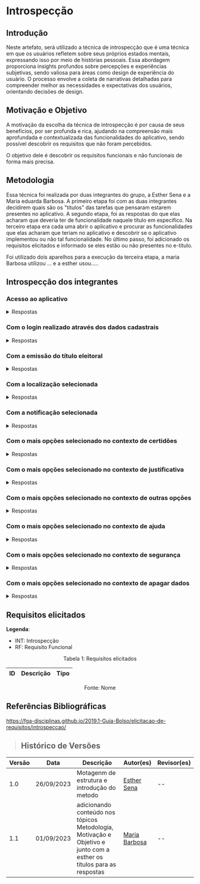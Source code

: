 # Introspecção

## Introdução

Neste artefato, será utilizado a técnica de introspecção que é uma técnica em que os usuários refletem sobre seus próprios estados mentais, expressando isso por meio de histórias pessoais. Essa abordagem proporciona insights profundos sobre percepções e experiências subjetivas, sendo valiosa para áreas como design de experiência do usuário. O processo envolve a coleta de narrativas detalhadas para compreender melhor as necessidades e expectativas dos usuários, orientando decisões de design.

## Motivação e Objetivo
A motivação da escolha da técnica de introspecção é por causa de seus benefícios, por ser profunda e rica, ajudando na compreensão mais aprofundada e contextualizada das funcionalidades do aplicativo, sendo possível descobrir os requisitos que não foram percebidos.

O objetivo dele é descobrir os requisitos funcionais e não funcionais de forma mais precisa.

## Metodologia

Essa técnica foi realizada por duas integrantes do grupo, a Esther Sena e a Maria eduarda Barbosa. A primeiro etapa foi com as duas integrantes decidirem quais são os "títulos" das tarefas que pensaram estarem presentes no aplicativo. A segundo etapa, foi as respostas do que elas acharam que deveria ter de funcionalidade naquele título em específico. Na terceiro etapa era cada uma abrir o aplicativo e procurar as funcionalidades que elas acharam que teriam no aplicativo e descobrir se o aplicativo implementou ou não tal funcionalidade. No último passo, foi adicionado os requisitos elicitados e informado se eles estão ou não presentes no e-título. 

Foi utilizado dois aparelhos para a execução da terceira etapa, a maria Barbosa utilizou ... e a esther usou.....


<p style=" text-align: justify">

</p>

## Introspecção dos integrantes

### Acesso ao aplicativo

<details>
   
   <p> Tabela 1 - respostas do acesso ao aplicativo </p> 
   <summary>Respostas</summary>
   <table>
      <thead>
         <tr>
            <th>Respostas</th>
            <th>Participantes</th>
         </tr>
      </thead>
      <tbody>
           <tr>
            <td>
               Ao ter acesso ao aplicativo.
               
- Deve ser possível realizar cadastro com CPF, nome da mãe, nome do pai e senha.
- Deve ser possível realizar login com CPF/Titulo e senha.
- Deve ser possível o usuário cadastrar sua biometria. <br>
            </td>
            <td>Esther Sena</td>
         </tr>
         <tr>
            <td>
               1. O primeiro acesso do usuário no aplicativo deve ser o cadastro, com o uso de dados pessoais como senha, endereço, CPF e RG. <br>
               3. Deve ser possível o usuário cadastrar sua biometria durante o processo de cadastro. <br> 
               2. O usuário deve conseguir fazer o login preenchendo os campos de entrada como senha e CPF para acessar o aplicativo caso já tenha se cadastrado. <br> 
            </td>
            <td>Maria Eduarda Barbosa</td>
         </tr>
         </tr>
      </tbody>
   </table>
   <div style="text-align: center">
      <p> Fonte: Autoria própria, 2023.</p>
   </div>
</details>
<p style=" text-align: justify">
</p>

### Com o login realizado através dos dados cadastrais
<details>
   
   <p> Tabela 2 - respostas do com o login realizado através dos dados cadastrais </p> 
   <summary>Respostas</summary>
   <table>
      <thead>
         <tr>
            <th>Respostas</th>
            <th>Participantes</th>
         </tr>
      </thead>
      <tbody>
           <tr>
            <td>
                Ao fazer login .
               
- Devem ser apresentados os dados do titular.
- Deve ser apresentado uma opção para ir ao site.
- Deve ser apresentado uma opção para ir a noticias de fato ou fake.
- Deve ser apresentado um botão para realizar a consulta do local de votação.
- Deve ser apresentado um botão para mostrar notificações.
- Deve ser apresentado um botão para mostrar mais opções. <br>
            </td>
            <td>Esther Sena</td>
         </tr>
         <tr>
            <td>
               1. Deve ser possível o usuário vizualizar a localização da votação. <br>
               2. Deve ser possível o usuário vizualizar seu documento do título eleiroral. <br> 
               3. O usuário deve conseguir visualizar as notificações do aplicativo, que alertam sobre datas ou informações importantes. <br>
               4. O aplicativo deve possuir um forúm para a retirada de dúvidas dos usuários. <br>
               5. O usuário deve conseguir fazer alterações em seus dados cadastrais. <br>
               6. O aplicativo deve ter a opção de sair/logoff disponível para o usuário. <br>
            </td>
            <td>Maria Eduarda Barbosa</td>
         </tr>
         </tr>
      </tbody>
   </table>
   <div style="text-align: center">
      <p> Fonte: Autoria própria, 2023.</p>
   </div>
</details>
<p style=" text-align: justify">
</p>

### Com a emissão do título eleitoral
<details>
   <p> Tabela 3 - respostas do com a emissão do título eleitoral </p> 
   <summary>Respostas</summary>
   <table>
      <thead>
         <tr>
            <th>Respostas</th>
            <th>Participantes</th>
         </tr>
      </thead>
      <tbody>
           <tr>
            <td>
              Com a emissão do titulo.
               
- Deve ter Dados Pessoais.
- Deve ter Número do Título Eleitoral.
- Deve ter Zona Eleitoral e Seção.
- Deve ter Local de Votação.
- Deve ter Documentação Necessária.
- Deve ter Instruções de Votação.
- Deve ter Acesso ao e-Título.
- Deve ter Canais de Atendimento.
- Deve ter Importância do Voto. <br>
            </td>
            <td>Esther Sena</td>
         </tr>
         <tr>
            <td>
               1. Deve ser possível o usuário realizar o download do documento título eleitoral no aplicativo. <br>
               2. Deve ser possível o usuário escolher o formato do arquivo, como pdf ou doc, a ser baixado do aplicativo. <br> 
               3. O usuário deve conseguir visualizar no aplicativo todos os dados presentes em um documento de título eleitoral. <br>
               4. O aplicativo deve permitir que os usuários alterem a foto do documento do título eleitoral. <br>
            </td>
            <td>Maria Eduarda Barbosa</td>
         </tr>
         </tr>
      </tbody>
   </table>
   <div style="text-align: center">
      <p> Fonte: Autoria própria, 2023.</p>
   </div>
</details>
<p style=" text-align: justify">
</p>

### Com a localização selecionada
<details>
<p> Tabela 4 - respostas do com a localização selecionada </p> 
   <summary>Respostas</summary>
   <table>
      <thead>
         <tr>
            <th>Respostas</th>
            <th>Participantes</th>
         </tr>
      </thead>
      <tbody>
           <tr>
            <td>
              Com a localização selecionada.
               
- Deve ter Endereço Completo.
- Deve ter Número da Seção Eleitoral.
- Deve ter Mapa.
- Deve ter Zona Eleitoral.
- Deve ter Verificação de Dados. <br>
            </td>
            <td>Esther Sena</td>
         </tr>
         <tr>
            <td>
               1. Deve ser possível o usuário vizualizar o endereço da localização do local para a votação no aplicativo. <br>
               2. Deve ser possível o usuário visualizar as rotas de sua localização atual até o seu local de votação pelo aplicativo. <br> 
               3. O usuário deve conseguir escolher o local de partida. <br>
               4. O aplicativo deve permitir que o usuário altere o local de partida.<br>
            </td>
            <td>Maria Eduarda Barbosa</td>
         </tr>
         </tr>
      </tbody>
   </table>
   <div style="text-align: center">
      <p> Fonte: Autoria própria, 2023.</p>
   </div>
</details>
<p style=" text-align: justify">
</p>

### Com a notificação selecionada
<details>
<p> Tabela 5 - respostas do com a notificação selecionada </p> 
   <summary>Respostas</summary>
   <table>
      <thead>
         <tr>
            <th>Respostas</th>
            <th>Participantes</th>
         </tr>
      </thead>
      <tbody>
           <tr>
            <td>
              Com a notificação selecionada.
            
- Deve ter Notificação de Atualizações Eleitorais.
- Deve ter Lembretes de Votação.
- Deve ter Mudanças no Local de Votação.
- Deve ter Documentação Necessária.
- Deve ter Informações sobre Candidatos.
- Deve ter Comunicados Oficiais.<br>
            </td>
            <td>Esther Sena</td>
         </tr>
         <tr>
            <td>
               1. Deve ser possível o usuário vizualizar o endereço da localização do local para a votação no aplicativo. <br>
               2. Deve ser possível o usuário visualizar as rotas de sua localização atual até o seu local de votação pelo aplicativo. <br> 
               3. O usuário deve conseguir escolher o local de partida. <br>
               4. O aplicativo deve permitir que o usuário altere o local de partida.<br>
            </td>
            <td>Maria Eduarda Barbosa</td>
         </tr>
         </tr>
      </tbody>
   </table>
   <div style="text-align: center">
      <p> Fonte: Autoria própria, 2023.</p>
   </div>
</details>
<p style=" text-align: justify">
</p>

### Com o mais opções selecionado no contexto de certidões
<details>
   <summary>Respostas</summary>
   <table>
      <thead>
         <tr>
            <th>Respostas</th>
            <th>Participantes</th>
         </tr>
      </thead>
      <tbody>
           <tr>
            <td> No contexto de certidões
            
- Devem ser mostrado um botão para selecionar Quitação Eleitoral.
- Devem ser mostrado um botão para selecionar Nada Consta criminal Eleitoral.
- Devem ser mostrado um botão para selecionar Declaração de Trabalho Eleitoral.<br>
   </td>
            <td>Esther Sena</td>
         </tr>
         <tr>
            <td>1. digite aqui </td>
            <td>Maria Eduarda Barbosa</td>
         </tr>
         </tr>
      </tbody>
   </table>
   <div style="text-align: center">
      <p> Tabela 1: Respostas pergunta 1 (Fonte: Autor, 2023).</p>
   </div>
</details>
<p style=" text-align: justify">
</p>

### Com o mais opções selecionado no contexto de justificativa
<details>
   <summary>Respostas</summary>
   <table>
      <thead>
         <tr>
            <th>Respostas</th>
            <th>Participantes</th>
         </tr>
      </thead>
      <tbody>
           <tr>
            <td>No contexto de justificativa.   
               
- Devem ser mostrado um botão para selecionar Justificativa de Ausência.
- Devem ser mostrado um botão para selecionar Justificativa presencial. <br>
</td>
            <td>Esther Sena</td>
         </tr>
         <tr>
            <td>1. digite aqui </td>
            <td>Maria Eduarda Barbosa</td>
         </tr>
         </tr>
      </tbody>
   </table>
   <div style="text-align: center">
      <p> Tabela 1: Respostas pergunta 1 (Fonte: Autor, 2023).</p>
   </div>
</details>
<p style=" text-align: justify">
</p>

### Com o mais opções selecionado no contexto de outras opções
<details>
   <summary>Respostas</summary>
   <table>
      <thead>
         <tr>
            <th>Respostas</th>
            <th>Participantes</th>
         </tr>
      </thead>
      <tbody>
           <tr>
            <td> No contexto de outras opções.   
               
- Devem ser mostrado um botão para selecionar Imprimir Titulo Eleitoral.
- Devem ser mostrado um botão para selecionar Debitos eleitorais.
- Devem ser mostrado um botão para selecionar Autenticidade de documentos. <br>
  </td>
            <td>Esther Sena</td>
         </tr>
         <tr>
            <td>1. digite aqui </td>
            <td>Maria Eduarda Barbosa</td>
         </tr>
         </tr>
      </tbody>
   </table>
   <div style="text-align: center">
      <p> Tabela 1: Respostas pergunta 1 (Fonte: Autor, 2023).</p>
   </div>
</details>
<p style=" text-align: justify">
</p>

### Com o mais opções selecionado no contexto de ajuda
<details>
   <summary>Respostas</summary>
   <table>
      <thead>
         <tr>
            <th>Respostas</th>
            <th>Participantes</th>
         </tr>
      </thead>
      <tbody>
           <tr>
            <td>No contexto de ajuda.   
               
- Devem ser mostrado um botão para selecionar Perguntas e Respostas.
- Devem ser mostrado um botão para selecionar Tutorial QR Code.
- Devem ser mostrado um botão para selecionar Sobre e-Titulo.
- Devem ser mostrado um botão para selecionar Termos de Uso. <br>
</td>
            <td>Esther Sena</td>
         </tr>
         <tr>
            <td>1. digite aqui </td>
            <td>Maria Eduarda Barbosa</td>
         </tr>
         </tr>
      </tbody>
   </table>
   <div style="text-align: center">
      <p> Tabela 1: Respostas pergunta 1 (Fonte: Autor, 2023).</p>
   </div>
</details>
<p style=" text-align: justify">
</p>

### Com o mais opções selecionado no contexto de segurança
<details>
   <summary>Respostas</summary>
   <table>
      <thead>
         <tr>
            <th>Respostas</th>
            <th>Participantes</th>
         </tr>
      </thead>
      <tbody>
           <tr>
            <td>No contexto de segurança.   
               
- Devem ser mostrado um botão para selecionar Trocar de Senha.
- Devem ser mostrado um botão para selecionar Desbloquear com Biometría Digital.
- Devem ser mostrado um botão para selecionar Sair do app. <br>
</td>
            <td>Esther Sena</td>
         </tr>
         <tr>
            <td>1. digite aqui </td>
            <td>Maria Eduarda Barbosa</td>
         </tr>
         </tr>
      </tbody>
   </table>
   <div style="text-align: center">
      <p> Tabela 1: Respostas pergunta 1 (Fonte: Autor, 2023).</p>
   </div>
</details>
<p style=" text-align: justify">
</p>

### Com o mais opções selecionado no contexto de apagar dados
<details>
   <summary>Respostas</summary>
   <table>
      <thead>
         <tr>
            <th>Respostas</th>
            <th>Participantes</th>
         </tr>
      </thead>
      <tbody>
           <tr>
            <td>No contexto de apagar dados.   
               
- Devem ser mostrado um botão para selecionar Apagar Dados do e-Titulo. <br>
</td>
            <td>Esther Sena</td>
         </tr>
         <tr>
            <td>1. digite aqui </td>
            <td>Maria Eduarda Barbosa</td>
         </tr>
         </tr>
      </tbody>
   </table>
   <div style="text-align: center">
      <p> Tabela 1: Respostas pergunta 1 (Fonte: Autor, 2023).</p>
   </div>
</details>
<p style=" text-align: justify">
</p>

## Requisitos elicitados

**Legenda**:

* INT: Introspecção
* RF: Requisito Funcional

<div style="text-align: center">
<p>Tabela 1: Requisitos elicitados</p>
</div>

| ID | Descrição | Tipo |
|----|:---------:|------|


<div style="text-align: center">
<p>Fonte: Nome </p>
</div>

## Referências Bibliográficas

https://fga-disciplinas.github.io/2019.1-Guia-Bolso/elicitacao-de-requisitos/introspeccao/ 



> ## Histórico de Versões

| Versão | Data       | Descrição          | Autor(es)                 | Revisor(es)                      |
| ------ | ---------- | -------------------| --------------------------| -------------------------------- |
| 1.0 | 26/09/2023 | Motagenm de estrutura e introdução do metodo | [Esther Sena](https://github.com/esmsena) | -- |
| 1.1 | 01/09/2023 | adicionando conteúdo nos tópicos Metodologia, Motivação e Objetivo e junto com a esther os títulos para as respostas  | [Maria Barbosa](https://github.com/Madu01)  | -- |
